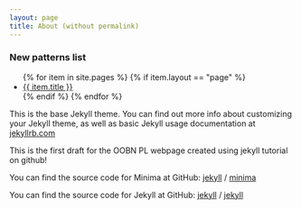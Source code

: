 ```yaml
---
layout: page
title: About (without permalink)
---
```



### New patterns list

<ul>
    {% for item in site.pages %}
        {% if item.layout == "page" %}
            <li><a href="{{ item.url }}">{{ item.title }}</a></li>
        {% endif %}
    {% endfor %}
</ul>

This is the base Jekyll theme. You can find out more info about customizing your Jekyll theme, as well as basic Jekyll usage documentation at [jekyllrb.com](https://jekyllrb.com/)

This is the first draft for the OOBN PL webpage created using jekyll tutorial on github!

You can find the source code for Minima at GitHub:
[jekyll][jekyll-organization] /
[minima](https://github.com/jekyll/minima)

You can find the source code for Jekyll at GitHub:
[jekyll][jekyll-organization] /
[jekyll](https://github.com/jekyll/jekyll)

[jekyll-organization]: https://github.com/jekyll

